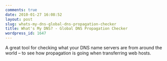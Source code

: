 ```yaml
---
comments: true
date: 2010-01-27 16:08:52
layout: post
slug: whats-my-dns-global-dns-propagation-checker
title: What's My DNS? - Global DNS Propagation Checker
wordpress_id: 1647
---
```


A great tool for checking what your DNS name servers are from around the world – to see how propagation is going when transferring web hosts.
